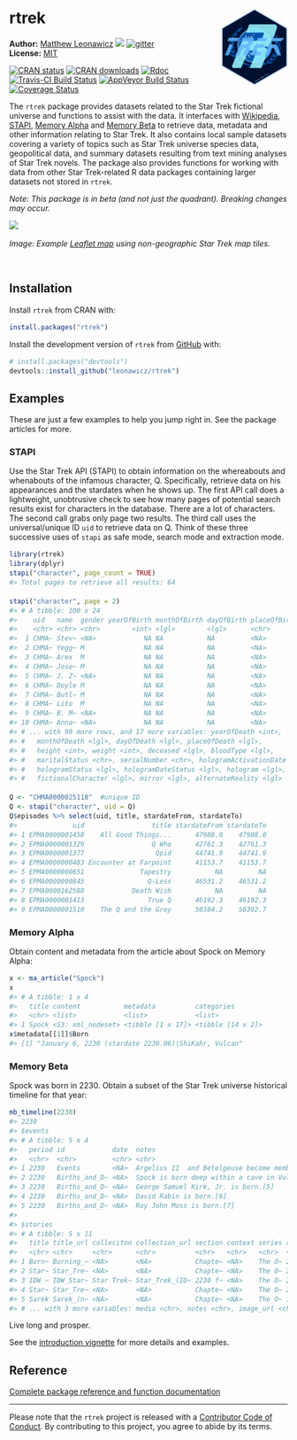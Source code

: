 
<!-- README.md is generated from README.Rmd. Please edit that file -->
rtrek <img src="man/figures/logo.png" style="margin-left:10px;margin-bottom:5px;" width="120" align="right">
============================================================================================================

**Author:** [Matthew Leonawicz](https://leonawicz.github.io/blog/) <a href="https://orcid.org/0000-0001-9452-2771" target="orcid.widget"> <image class="orcid" src="https://members.orcid.org/sites/default/files/vector_iD_icon.svg" height="16"></a> [![gitter](https://img.shields.io/badge/GITTER-join%20chat-green.svg)](https://gitter.im/leonawicz/rtrek) <br/> **License:** [MIT](https://opensource.org/licenses/MIT)<br/>

[![CRAN status](http://www.r-pkg.org/badges/version/rtrek)](https://cran.r-project.org/package=rtrek) [![CRAN downloads](http://cranlogs.r-pkg.org/badges/grand-total/rtrek)](https://cran.r-project.org/package=rtrek) [![Rdoc](http://www.rdocumentation.org/badges/version/rtrek)](http://www.rdocumentation.org/packages/rtrek) [![Travis-CI Build Status](https://travis-ci.org/leonawicz/rtrek.svg?branch=master)](https://travis-ci.org/leonawicz/rtrek) [![AppVeyor Build Status](https://ci.appveyor.com/api/projects/status/github/leonawicz/rtrek?branch=master&svg=true)](https://ci.appveyor.com/project/leonawicz/rtrek) [![Coverage Status](https://img.shields.io/codecov/c/github/leonawicz/rtrek/master.svg)](https://codecov.io/github/leonawicz/rtrek?branch=master)

The `rtrek` package provides datasets related to the Star Trek fictional universe and functions to assist with the data. It interfaces with [Wikipedia](https://www.wikipedia.org/), [STAPI](http://stapi.co/), [Memory Alpha](http://memory-alpha.wikia.com/wiki/Portal:Main) and [Memory Beta](http://memory-beta.wikia.com/wiki/Main_Page) to retrieve data, metadata and other information relating to Star Trek. It also contains local sample datasets covering a variety of topics such as Star Trek universe species data, geopolitical data, and summary datasets resulting from text mining analyses of Star Trek novels. The package also provides functions for working with data from other Star Trek-related R data packages containing larger datasets not stored in `rtrek`.

*Note: This package is in beta (and not just the quadrant). Breaking changes may occur.*

![](https://github.com/leonawicz/rtrek/blob/master/data-raw/images/rtrek_app1.png?raw=true)

*Image: Example [Leaflet map](https://leonawicz.github.io/rtrek/articles/sc.html) using non-geographic Star Trek map tiles.*

<br/>

Installation
------------

Install `rtrek` from CRAN with:

``` r
install.packages("rtrek")
```

Install the development version of `rtrek` from [GitHub](https://github.com/) with:

``` r
# install.packages("devtools")
devtools::install_github("leonawicz/rtrek")
```

Examples
--------

These are just a few examples to help you jump right in. See the package articles for more.

### STAPI

Use the Star Trek API (STAPI) to obtain information on the whereabouts and whenabouts of the infamous character, Q. Specifically, retrieve data on his appearances and the stardates when he shows up. The first API call does a lightweight, unobtrusive check to see how many pages of potential search results exist for characters in the database. There are a lot of characters. The second call grabs only page two results. The third call uses the universal/unique ID `uid` to retrieve data on Q. Think of these three successive uses of `stapi` as safe mode, search mode and extraction mode.

``` r
library(rtrek)
library(dplyr)
stapi("character", page_count = TRUE)
#> Total pages to retrieve all results: 64

stapi("character", page = 2)
#> # A tibble: 100 x 24
#>    uid   name  gender yearOfBirth monthOfBirth dayOfBirth placeOfBirth
#>    <chr> <chr> <chr>        <int> <lgl>        <lgl>      <chr>       
#>  1 CHMA~ Stev~ <NA>            NA NA           NA         <NA>        
#>  2 CHMA~ Yegg~ M               NA NA           NA         <NA>        
#>  3 CHMA~ Arex  M               NA NA           NA         <NA>        
#>  4 CHMA~ Jose~ M               NA NA           NA         <NA>        
#>  5 CHMA~ J. Z~ <NA>            NA NA           NA         <NA>        
#>  6 CHMA~ Doyle M               NA NA           NA         <NA>        
#>  7 CHMA~ Butl~ M               NA NA           NA         <NA>        
#>  8 CHMA~ Lito  M               NA NA           NA         <NA>        
#>  9 CHMA~ B. M~ <NA>            NA NA           NA         <NA>        
#> 10 CHMA~ Anna~ <NA>            NA NA           NA         <NA>        
#> # ... with 90 more rows, and 17 more variables: yearOfDeath <int>,
#> #   monthOfDeath <lgl>, dayOfDeath <lgl>, placeOfDeath <lgl>,
#> #   height <int>, weight <int>, deceased <lgl>, bloodType <lgl>,
#> #   maritalStatus <chr>, serialNumber <chr>, hologramActivationDate <lgl>,
#> #   hologramStatus <lgl>, hologramDateStatus <lgl>, hologram <lgl>,
#> #   fictionalCharacter <lgl>, mirror <lgl>, alternateReality <lgl>

Q <- "CHMA0000025118"  #unique ID
Q <- stapi("character", uid = Q)
Q$episodes %>% select(uid, title, stardateFrom, stardateTo)
#>              uid                 title stardateFrom stardateTo
#> 1 EPMA0000001458    All Good Things...      47988.0    47988.0
#> 2 EPMA0000001329                 Q Who      42761.3    42761.3
#> 3 EPMA0000001377                  Qpid      44741.9    44741.9
#> 4 EPMA0000000483 Encounter at Farpoint      41153.7    41153.7
#> 5 EPMA0000000651              Tapestry           NA         NA
#> 6 EPMA0000000845                Q-Less      46531.2    46531.2
#> 7 EPMA0000162588            Death Wish           NA         NA
#> 8 EPMA0000001413                True Q      46192.3    46192.3
#> 9 EPMA0000001510    The Q and the Grey      50384.2    50392.7
```

### Memory Alpha

Obtain content and metadata from the article about Spock on Memory Alpha:

``` r
x <- ma_article("Spock")
x
#> # A tibble: 1 x 4
#>   title content           metadata          categories       
#>   <chr> <list>            <list>            <list>           
#> 1 Spock <S3: xml_nodeset> <tibble [1 x 17]> <tibble [14 x 2]>
x$metadata[[1]]$Born
#> [1] "January 6, 2230 (stardate 2230.06)|ShiKahr, Vulcan"
```

### Memory Beta

Spock was born in 2230. Obtain a subset of the Star Trek universe historical timeline for that year:

``` r
mb_timeline(2230)
#> 2230
#> $events
#> # A tibble: 5 x 4
#>   period id            date  notes                                         
#>   <chr>  <chr>         <chr> <chr>                                         
#> 1 2230   Events        <NA>  Argelius II  and Betelgeuse become members of~
#> 2 2230   Births_and_D~ <NA>  Spock is born deep within a cave in Vulcan's ~
#> 3 2230   Births_and_D~ <NA>  George Samuel Kirk, Jr. is born.[5]           
#> 4 2230   Births_and_D~ <NA>  David Rabin is born.[6]                       
#> 5 2230   Births_and_D~ <NA>  Roy John Moss is born.[7]                     
#> 
#> $stories
#> # A tibble: 5 x 11
#>   title title_url colleciton collection_url section context series date 
#>   <chr> <chr>     <chr>      <chr>          <chr>   <chr>   <chr>  <chr>
#> 1 Burn~ Burning_~ <NA>       <NA>           Chapte~ <NA>    The O~ 2230 
#> 2 Star~ Star_Tre~ <NA>       <NA>           Chapte~ <NA>    The O~ 2230 
#> 3 IDW ~ IDW_Star~ Star Trek~ Star_Trek_(ID~ 2230 f~ <NA>    The O~ 2230 
#> 4 Star~ Star_Tre~ <NA>       <NA>           Chapte~ <NA>    The O~ 2230 
#> 5 Sarek Sarek_(n~ <NA>       <NA>           Chapte~ <NA>    The O~ 12 N~
#> # ... with 3 more variables: media <chr>, notes <chr>, image_url <chr>
```

Live long and prosper.

See the [introduction vignette](https://leonawicz.github.io/rtrek/articles/rtrek.html) for more details and examples.

Reference
---------

[Complete package reference and function documentation](https://leonawicz.github.io/rtrek/)

------------------------------------------------------------------------

Please note that the `rtrek` project is released with a [Contributor Code of Conduct](CODE_OF_CONDUCT.md). By contributing to this project, you agree to abide by its terms.
